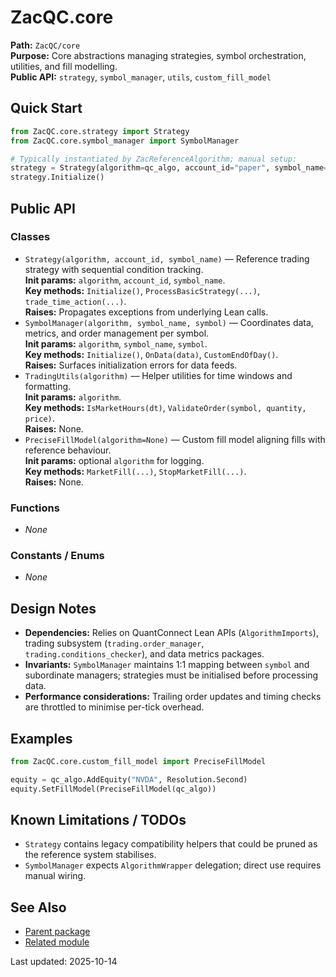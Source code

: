 # ZacQC.core
**Path:** `ZacQC/core`  
**Purpose:** Core abstractions managing strategies, symbol orchestration, utilities, and fill modelling.  
**Public API:** `strategy`, `symbol_manager`, `utils`, `custom_fill_model`

## Quick Start
```python
from ZacQC.core.strategy import Strategy
from ZacQC.core.symbol_manager import SymbolManager

# Typically instantiated by ZacReferenceAlgorithm; manual setup:
strategy = Strategy(algorithm=qc_algo, account_id="paper", symbol_name="AAPL")
strategy.Initialize()
```

## Public API
### Classes
- `Strategy(algorithm, account_id, symbol_name)` — Reference trading strategy with sequential condition tracking.  
  **Init params:** `algorithm`, `account_id`, `symbol_name`.  
  **Key methods:** `Initialize()`, `ProcessBasicStrategy(...)`, `trade_time_action(...)`.  
  **Raises:** Propagates exceptions from underlying Lean calls.
- `SymbolManager(algorithm, symbol_name, symbol)` — Coordinates data, metrics, and order management per symbol.  
  **Init params:** `algorithm`, `symbol_name`, `symbol`.  
  **Key methods:** `Initialize()`, `OnData(data)`, `CustomEndOfDay()`.  
  **Raises:** Surfaces initialization errors for data feeds.
- `TradingUtils(algorithm)` — Helper utilities for time windows and formatting.  
  **Init params:** `algorithm`.  
  **Key methods:** `IsMarketHours(dt)`, `ValidateOrder(symbol, quantity, price)`.  
  **Raises:** None.
- `PreciseFillModel(algorithm=None)` — Custom fill model aligning fills with reference behaviour.  
  **Init params:** optional `algorithm` for logging.  
  **Key methods:** `MarketFill(...)`, `StopMarketFill(...)`.  
  **Raises:** None.

### Functions
- _None_

### Constants / Enums
- _None_

## Design Notes
- **Dependencies:** Relies on QuantConnect Lean APIs (`AlgorithmImports`), trading subsystem (`trading.order_manager`, `trading.conditions_checker`), and data metrics packages.  
- **Invariants:** `SymbolManager` maintains 1:1 mapping between `symbol` and subordinate managers; strategies must be initialised before processing data.  
- **Performance considerations:** Trailing order updates and timing checks are throttled to minimise per-tick overhead.

## Examples
```python
from ZacQC.core.custom_fill_model import PreciseFillModel

equity = qc_algo.AddEquity("NVDA", Resolution.Second)
equity.SetFillModel(PreciseFillModel(qc_algo))
```

## Known Limitations / TODOs
- `Strategy` contains legacy compatibility helpers that could be pruned as the reference system stabilises.
- `SymbolManager` expects `AlgorithmWrapper` delegation; direct use requires manual wiring.

## See Also
- [Parent package](../modules/ZacQC.md)
- [Related module](../modules/ZacQC.trading.md)

Last updated: 2025-10-14
